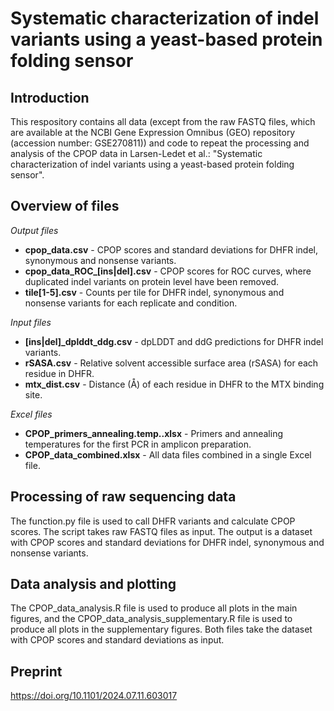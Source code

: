 # Systematic characterization of indel variants using a yeast-based protein folding sensor
## Introduction
This respository contains all data (except from the raw FASTQ files, which are available at the NCBI Gene Expression Omnibus (GEO) repository (accession number: GSE270811)) and code to repeat the processing and analysis of the CPOP data in Larsen-Ledet et al.: "Systematic characterization of indel variants using a yeast-based protein folding sensor".

## Overview of files
*Output files*
* **cpop_data.csv** - CPOP scores and standard deviations for DHFR indel, synonymous and nonsense variants.
* **cpop_data_ROC_[ins|del].csv** - CPOP scores for ROC curves, where duplicated indel variants on protein level have been removed.
* **tile[1-5].csv** - Counts per tile for DHFR indel, synonymous and nonsense variants for each replicate and condition.
  
*Input files*
* **[ins|del]_dplddt_ddg.csv** - dpLDDT and ddG predictions for DHFR indel variants.
* **rSASA.csv** - Relative solvent accessible surface area (rSASA) for each residue in DHFR.
* **mtx_dist.csv** - Distance (Å) of each residue in DHFR to the MTX binding site.

*Excel files*
* **CPOP_primers_annealing.temp..xlsx** - Primers and annealing temperatures for the first PCR in amplicon preparation.
* **CPOP_data_combined.xlsx** - All data files combined in a single Excel file.

## Processing of raw sequencing data
The function.py file is used to call DHFR variants and calculate CPOP scores. The script takes raw FASTQ files as input. The output is a dataset with CPOP scores and standard deviations for DHFR indel, synonymous and nonsense variants.

## Data analysis and plotting
The CPOP_data_analysis.R file is used to produce all plots in the main figures, and the CPOP_data_analysis_supplementary.R file is used to produce all plots in the supplementary figures. Both files take the dataset with CPOP scores and standard deviations as input.

## Preprint
https://doi.org/10.1101/2024.07.11.603017
